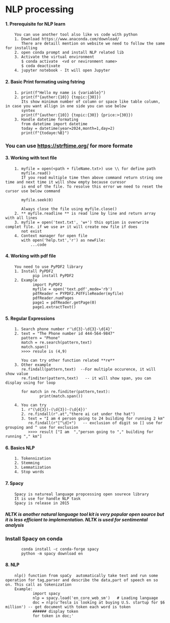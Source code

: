 # NLP processing
#### 1. Prerequisite for NLP learn
        You can use another tool also like vs code with python
        1. Download https://www.anaconda.com/download/
           There are detaill mention on website we need to follow the same for installing
        2. open conda prompt and install NLP related lib
        3. Activate the virtual environment
           $ conda activate  <vd or nevironment name>
           $ coda deactivate 
        4. jupyter notebook - It will open Jupyter   
#### 2. Basic Print formating using fstring
        1. print(f"Hello my name is {variable}")
        2. print(f"{auther:{10}} {topic:{30}})
           Its show minimum number of column or space like table column, in case you want allign in one side you can use below 
           syntex 
           print(f"{auther:{10}} {topic:{30}} {price:>{30}})
        3. Handle datetime formating
           from datetime import datetime
           today = datetime(year=2024,month=1,day=2)
           print(f"{todaye:%B}")

  ### You can use https://strftime.org/ for more formate
#### 3. Working with text file
        1. myfile = open(<path + fileName.txt>) use \\ for define path
           myfile.read()
           If you read multiple time then above command return string one time and next time it will show empty because curesor 
           is end of the file. To resolve this error we need to reset the cursor use below command
           
           myfile.seek(0)

           Always close the file using myfile.close()
        2. ** myfile.readline ** is read line by line and return array with all lines
        3. myfile = open('text.txt', 'w+') this option is overwrite complet file. if we use a+ it will create new file if does 
           not exist
        4. Context manager for open file
           with open('help.txt','r') as newFile:
               ...code
#### 4. Working with pdf file
        You need to use PyPDF2 library
        1. Install PyPDF2
                pip install PyPDF2
        2. Example
                import PyPDF2
                myfile = open('text.pdf',mode='rb')
                pdfReader = PYPDF2.PdfFileReader(myfile)
                pdfReader.numPages
                page1 = pdfReader.getPage(0)
                page1.extractText()
#### 5. Regular Expressions
        1. Search phone number r'\d{3}-\d{3}-\d{4}'
        2. text = "The Phone number id 444-564-9847"
           pattern = "Phone"
           match = re.search(pattern,text)
           match.span()
           >>>> resule is (4,9)

           You can try other function related **re**
        3. Other example
           re.findall(pattern,text)  --For multiple occurence, it will show value
           re.finditer(pattern,text)   -- it will show span, you can display using for loop

           for match in re.finditer(pattern,text):
                   print(match.span())

        4. You can try 
           1. r"(\d{3})-(\d{3})-(\d{4})'
           2. re.findall(r".at","there ai cat under the hat")
           3. text = "I am 4 person going to 24 building for running 2 km"
              re.findall(r"[^\d]+")   -- exclusion of digit so [] use for grouping and ^ use for exclusion
              >>>> result ["I am  ","person going to "," building for running "," km"]  
#### 6. Basics NLP
        1. Tokennization
        2. Stemming
        3. Lemmatization
        4. Stop words
#### 7. Spacy
        Spacy is natureal language propcessing open sourece library
        It is use for handle NLP task
        Spacy is release in 2015
   ##### NLTK is another natural language tool kit is very popular open source but it is less efficiant to implementation. NLTK is used for sentimental analysis
   ### Install Spacy on conda
           conda install -c conda-forge spacy
           python -m spacy download en
#### 8. NLP
        nlp() function from spaCy  automatically take text and run some operation for tag,parser and describe the data,part of speech en so on. This call as tokenization
        Example:
                import spacy
                nlp = spacy.load('en_core_web_sm')   # Loading language
                doc = nlp(u'Tesla is looking at buying U.S. startup for $6 million') -- get document with token each word is token
                ###### display token
                for token in doc;'
        
           

        
        

